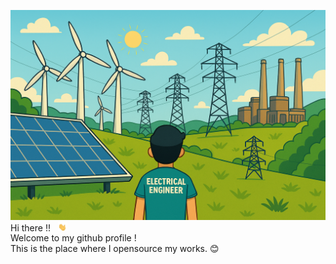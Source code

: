  <img src="https://github.com/satishadhikari07/satishadhikari07/blob/main/Files%20for%20Profile%20Config/20250423_1142_Animated%20Renewable%20Energy%20Landscape_remix_01jsgkfhd2e0nsags07j0qtj5s.png"></a> <br>
Hi there !! &nbsp; <img src="https://github.com/satishadhikari07/satishadhikari07/blob/main/Files%20for%20Profile%20Config/tenor.gif" width="3%"></a> <br>
Welcome to my github profile ! <br>
This is the place where I opensource my works. 😊

<!--
**satishadhikari07/satishadhikari07** is a ✨ _special_ ✨ repository because its `README.md` (this file) appears on your GitHub profile.

Here are some ideas to get you started:

- 🔭 I’m currently working on ...
- 🌱 I’m currently learning ...
- 👯 I’m looking to collaborate on ...
- 🤔 I’m looking for help with ...
- 💬 Ask me about ...
- 📫 How to reach me: ...
- 😄 Pronouns: ...
- ⚡ Fun fact: ...
-->
